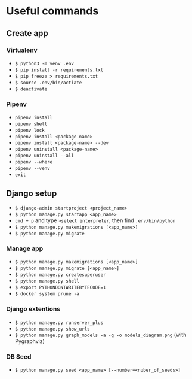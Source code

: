 # Useful commands

## Create app

### Virtualenv

- `$ python3 -m venv .env`
- `$ pip install -r requirements.txt`
- `$ pip freeze > requirements.txt`
- `$ source .env/bin/actiate`
- `$ deactivate`

### Pipenv

- `pipenv install`
- `pipenv shell`
- `pipenv lock`
- `pipenv install <package-name>`
- `pipenv install <package-name> --dev`
- `pipenv uninstall <package-name>`
- `pipenv uninstall --all`
- `pipenv --where`
- `pipenv --venv`
- `exit`

## Django setup

- `$ django-admin startproject <project_name>`
- `$ python manage.py startapp <app_name>`
- `cmd + p` and type `>select interpreter`, then find `.env/bin/python`
- `$ python manage.py makemigrations [<app_name>]`
- `$ python manage.py migrate`

### Manage app

- `$ python manage.py makemigrations [<app_name>]`
- `$ python manage.py migrate [<app_name>]`
- `$ python manage.py createsuperuser`
- `$ python manage.py shell`
- `$ export PYTHONDONTWRITEBYTECODE=1`
- `$ docker system prune -a`

### Django extentions

- `$ python manage.py runserver_plus`
- `$ python manage.py show_urls`
- `$ python manage.py graph_models -a -g -o models_diagram.png` (with Pygraphviz)

### DB Seed

- `$ python manage.py seed <app_name> [--number=<nuber_of_seeds>]`
